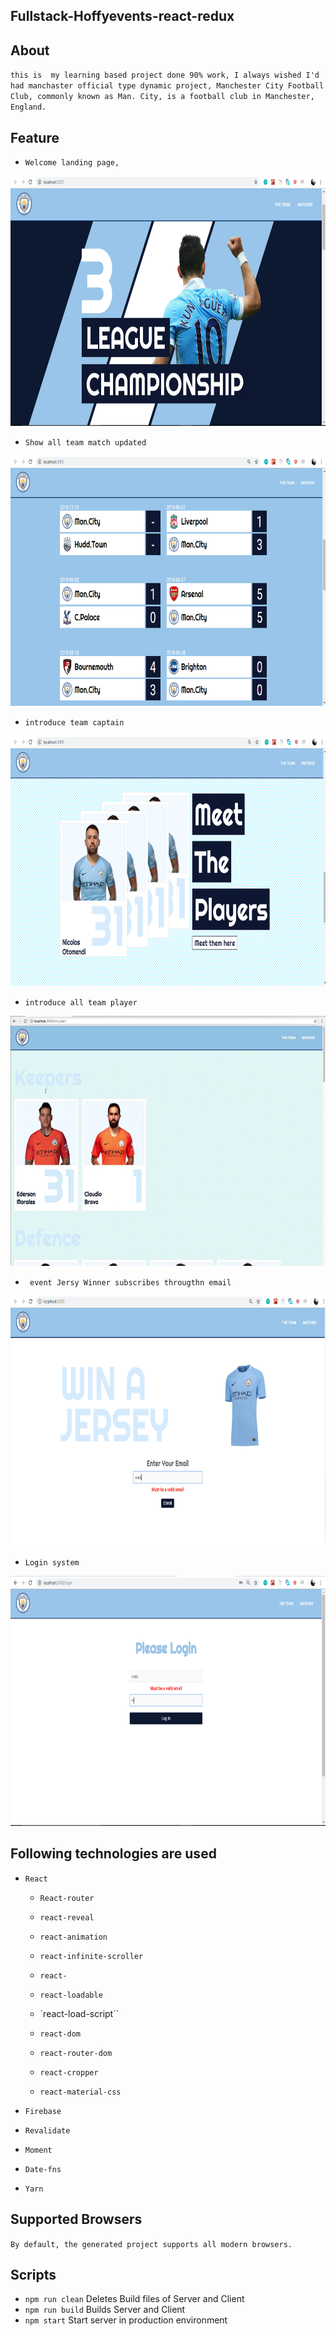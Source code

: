 ## Fullstack-Hoffyevents-react-redux

## About

 `this is  my learning based project done 90% work, I always wished I'd had manchaster official type dynamic project, Manchester City Football Club, commonly known as Man. City, is a football club in Manchester, England.`

 

## Feature
- `Welcome landing page,`
<img src="src/assets/manhester.png" width="800" height="400">

- `Show all team match updated`
<img src="src/assets/team.png" width="800" height="400">

- `introduce team captain`
<img src="src/assets/team1.png" width="800" height="400">

- `introduce all team player `
<img src="src/assets/team5.png" width="800" height="400">

- ` event Jersy Winner subscribes througthn email`
<img src="src/assets/team3.png" width="800" height="400">

- `Login system`
<img src="src/assets/team4.png" width="800" height="400">

## Following technologies are used

- `React`
  - `React-router`
  - `react-reveal`
  - `react-animation`
  - `react-infinite-scroller`
  - `react-`

  - `react-loadable`
  - `react-load-script``
  - `react-dom`
  - `react-router-dom`
  - `react-cropper`
   - `react-material-css`

- `Firebase`
- `Revalidate`
- `Moment`
- `Date-fns`
- `Yarn`
  
 
     

## Supported Browsers

`By default, the generated project supports all modern browsers.`  
   

## Scripts

- `npm run clean` Deletes Build files of Server and Client
- `npm run build` Builds Server and Client
- `npm start` Start server in production environment


                                                                                                                                                                                                                                                                                                                                                                     
